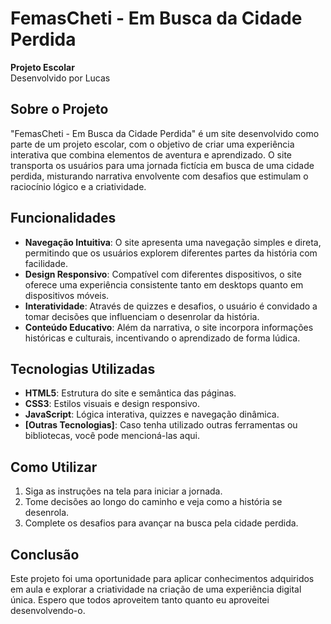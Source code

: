 # FemasCheti - Em Busca da Cidade Perdida

**Projeto Escolar**  
Desenvolvido por Lucas

## Sobre o Projeto

"FemasCheti - Em Busca da Cidade Perdida" é um site desenvolvido como parte de um projeto escolar, com o objetivo de criar uma experiência interativa que combina elementos de aventura e aprendizado. O site transporta os usuários para uma jornada fictícia em busca de uma cidade perdida, misturando narrativa envolvente com desafios que estimulam o raciocínio lógico e a criatividade.

## Funcionalidades

- **Navegação Intuitiva**: O site apresenta uma navegação simples e direta, permitindo que os usuários explorem diferentes partes da história com facilidade.
- **Design Responsivo**: Compatível com diferentes dispositivos, o site oferece uma experiência consistente tanto em desktops quanto em dispositivos móveis.
- **Interatividade**: Através de quizzes e desafios, o usuário é convidado a tomar decisões que influenciam o desenrolar da história.
- **Conteúdo Educativo**: Além da narrativa, o site incorpora informações históricas e culturais, incentivando o aprendizado de forma lúdica.

## Tecnologias Utilizadas

- **HTML5**: Estrutura do site e semântica das páginas.
- **CSS3**: Estilos visuais e design responsivo.
- **JavaScript**: Lógica interativa, quizzes e navegação dinâmica.
- **[Outras Tecnologias]**: Caso tenha utilizado outras ferramentas ou bibliotecas, você pode mencioná-las aqui.

## Como Utilizar

1. Siga as instruções na tela para iniciar a jornada.
2. Tome decisões ao longo do caminho e veja como a história se desenrola.
3. Complete os desafios para avançar na busca pela cidade perdida.

## Conclusão

Este projeto foi uma oportunidade para aplicar conhecimentos adquiridos em aula e explorar a criatividade na criação de uma experiência digital única. Espero que todos aproveitem tanto quanto eu aproveitei desenvolvendo-o.

